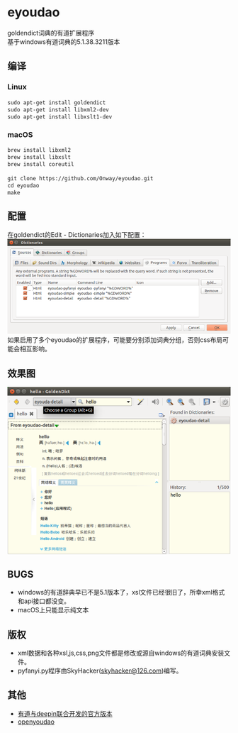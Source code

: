 # eyoudao
goldendict词典的有道扩展程序  
基于windows有道词典的5.1.38.3211版本  

## 编译
### Linux
	sudo apt-get install goldendict
	sudo apt-get install libxml2-dev
	sudo apt-get install libxslt1-dev

### macOS
	brew install libxml2
	brew install libxslt
	brew install coreutil

	git clone https://github.com/Onway/eyoudao.git
	cd eyoudao
	make

## 配置
在goldendict的Edit - Dictionaries加入如下配置：  
![image](https://github.com/Onway/eyoudao/raw/master/img/setting.png)  
如果启用了多个eyoudao的扩展程序，可能要分别添加词典分组，否则css布局可能会相互影响。

## 效果图
![image](https://github.com/Onway/eyoudao/raw/master/img/preview.png)

## BUGS
* windows的有道辞典早已不是5.1版本了，xsl文件已经很旧了，所幸xml格式和api接口都没变。
* macOS上只能显示纯文本

## 版权
* xml数据和各种xsl,js,css,png文件都是修改或源自windows的有道词典安装文件。  
* pyfanyi.py程序由SkyHacker(skyhacker@126.com)编写。  

## 其他
* [有道与deepin联合开发的官方版本](http://cidian.youdao.com/index-linux.html)
* [openyoudao](http://www.openyoudao.org/)
